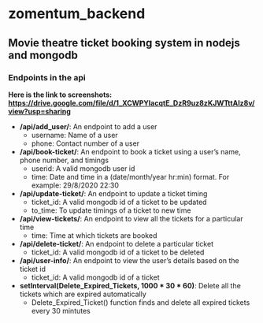 # zomentum_backend
## Movie theatre ticket booking system in nodejs and mongodb
### Endpoints in the api
**Here is the link to screenshots: https://drive.google.com/file/d/1_XCWPYlacqtE_DzR9uz8zKJWTttAIz8v/view?usp=sharing**
* **/api/add_user/**: An endpoint to add a user
  * username: Name of a user
  * phone: Contact number of a user
* **/api/book-ticket/**: An endpoint to book a ticket using a user’s name, phone number, and timings
  * userid: A valid mongodb user id
  * time: Date and time in a (date/month/year  hr:min) format. For example: 29/8/2020 22:30
* **/api/update-ticket/**: An endpoint to update a ticket timing
  * ticket_id: A valid mongodb id of a ticket to be updated
  * to_time: To update timings of a ticket to new time
* **/api/view-tickets/**: An endpoint to view all the tickets for a particular time
  * time: Time at which tickets are booked
* **/api/delete-ticket/**: An endpoint to delete a particular ticket
  * ticket_id: A valid mongodb id of a ticket to be deleted
* **/api/user-info/**: An endpoint to view the user’s details based on the ticket id
  * ticket_id: A valid mongodb id of a ticket 
* **setInterval(Delete_Expired_Tickets, 1000 * 30 * 60)**: Delete all the tickets which are expired automatically
  * Delete_Expired_Ticket() function finds and delete all expired tickets every 30 mintutes
